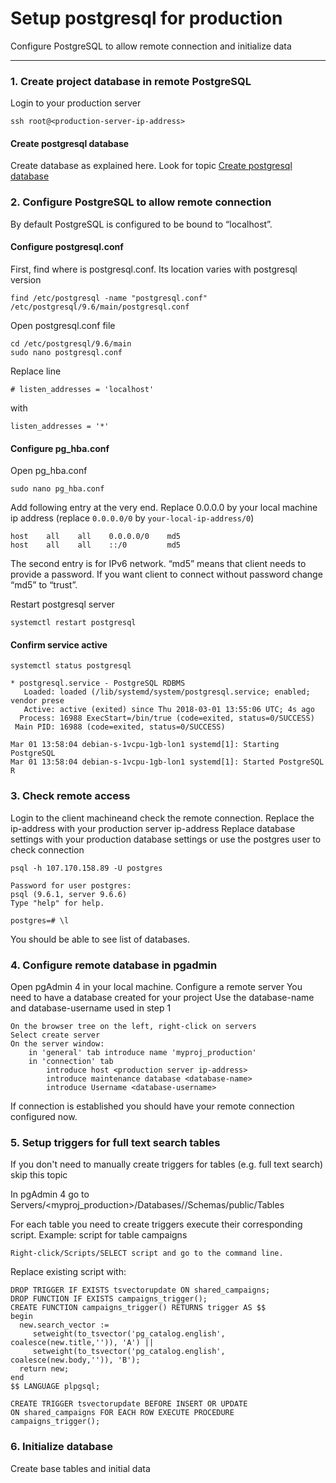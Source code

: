 # Setup postgresql for production

Configure PostgreSQL to allow remote connection and initialize data

----------

### 1. Create project database in remote PostgreSQL
Login to your production server
```
ssh root@<production-server-ip-address>

``` 

#### Create postgresql database
Create database as explained here. Look for topic [Create postgresql database](./django_postgresql.md)


### 2. Configure PostgreSQL  to allow remote connection
By default PostgreSQL is configured to be bound to “localhost”.

#### Configure postgresql.conf
First, find where is postgresql.conf. Its location varies with postgresql version
```
find /etc/postgresql -name "postgresql.conf"
/etc/postgresql/9.6/main/postgresql.conf
``` 
Open postgresql.conf file
```
cd /etc/postgresql/9.6/main
sudo nano postgresql.conf
``` 
Replace line
```
# listen_addresses = 'localhost'
``` 
with
```
listen_addresses = '*'
``` 

#### Configure pg_hba.conf
Open pg_hba.conf
```
sudo nano pg_hba.conf
``` 
Add following entry at the very end.
Replace 0.0.0.0 by your local machine ip address (replace `0.0.0.0/0` by `your-local-ip-address/0`)
```
host	all    all    0.0.0.0/0    md5
host    all    all    ::/0         md5
``` 
The second entry is for IPv6 network.
“md5” means that client needs to provide a password. If you want client to connect without password change “md5” to “trust”.


Restart postgresql server
```
systemctl restart postgresql
``` 

#### Confirm service active
```
systemctl status postgresql

* postgresql.service - PostgreSQL RDBMS
   Loaded: loaded (/lib/systemd/system/postgresql.service; enabled; vendor prese
   Active: active (exited) since Thu 2018-03-01 13:55:06 UTC; 4s ago
  Process: 16988 ExecStart=/bin/true (code=exited, status=0/SUCCESS)
 Main PID: 16988 (code=exited, status=0/SUCCESS)

Mar 01 13:58:04 debian-s-1vcpu-1gb-lon1 systemd[1]: Starting PostgreSQL 
Mar 01 13:58:04 debian-s-1vcpu-1gb-lon1 systemd[1]: Started PostgreSQL R
``` 


### 3. Check remote access
Login to the client machineand check the remote connection.
Replace the ip-address with your production server ip-address
Replace database settings with your production database settings
or use the postgres user to check connection
```
psql -h 107.170.158.89 -U postgres

Password for user postgres:
psql (9.6.1, server 9.6.6)
Type "help" for help.

postgres=# \l
``` 
You should be able to see list of databases.


### 4. Configure remote database in pgadmin
Open pgAdmin 4 in your local machine. Configure a remote server
You need to have a database created for your project
Use the database-name and database-username used in step 1
```
On the browser tree on the left, right-click on servers
Select create server
On the server window:
	in 'general' tab introduce name 'myproj_production'
	in 'connection' tab
		introduce host <production server ip-address>
		introduce maintenance database <database-name>
		introduce Username <database-username>
``` 
If connection is established you should have your remote connection configured now.


### 5. Setup triggers for full text search tables
If you don't need to manually create triggers for tables (e.g. full text search) skip this topic

In pgAdmin 4 go to Servers/<myproj_production>/Databases/<database-name>/Schemas/public/Tables

For each table you need to create triggers execute their corresponding script. Example: script for table campaigns
```
Right-click/Scripts/SELECT script and go to the command line. 
```
Replace existing script with:
```
DROP TRIGGER IF EXISTS tsvectorupdate ON shared_campaigns;
DROP FUNCTION IF EXISTS campaigns_trigger();
CREATE FUNCTION campaigns_trigger() RETURNS trigger AS $$
begin
  new.search_vector :=
     setweight(to_tsvector('pg_catalog.english', coalesce(new.title,'')), 'A') ||
     setweight(to_tsvector('pg_catalog.english', coalesce(new.body,'')), 'B');
  return new;
end
$$ LANGUAGE plpgsql;

CREATE TRIGGER tsvectorupdate BEFORE INSERT OR UPDATE
ON shared_campaigns FOR EACH ROW EXECUTE PROCEDURE campaigns_trigger();
``` 


### 6. Initialize database
Create base tables and initial data



